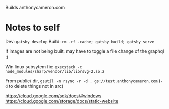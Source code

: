 Builds anthonycameron.com

# Notes to self

Dev: `gatsby develop`
Build: `rm -rf .cache; gatsby build; gatsby serve`

If images are not being built, may have to toggle a file change of the graphql :(

Win linux subsytem fix: `execstack -c node_modules/sharp/vendor/lib/librsvg-2.so.2`

From public/ dir, `gsutil -m rsync -r -d . gs://test.anthonycameron.com` (`-d` to delete things not in src)

https://cloud.google.com/sdk/docs/#windows
https://cloud.google.com/storage/docs/static-website
